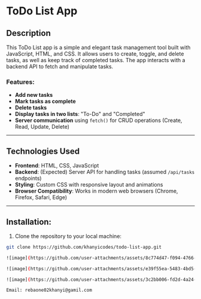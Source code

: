 # ToDo List App

## Description

This ToDo List app is a simple and elegant task management tool built with JavaScript, HTML, and CSS. It allows users to create, toggle, and delete tasks, as well as keep track of completed tasks. The app interacts with a backend API to fetch and manipulate tasks.

### Features:
- **Add new tasks**
- **Mark tasks as complete**
- **Delete tasks**
- **Display tasks in two lists**: "To-Do" and "Completed"
- **Server communication** using `fetch()` for CRUD operations (Create, Read, Update, Delete)

---

## Technologies Used

- **Frontend**: HTML, CSS, JavaScript
- **Backend**: (Expected) Server API for handling tasks (assumed `/api/tasks` endpoints)
- **Styling**: Custom CSS with responsive layout and animations
- **Browser Compatibility**: Works in modern web browsers (Chrome, Firefox, Safari, Edge)

---

## Installation:

1. Clone the repository to your local machine:

```bash
git clone https://github.com/khanyicodes/todo-list-app.git

![image](https://github.com/user-attachments/assets/8c774d47-f094-4766-9d9a-4090588be731)

![image](https://github.com/user-attachments/assets/e39f55ea-5483-4bd5-b0ad-0e2317d50f0d)

![image](https://github.com/user-attachments/assets/3c2bb006-fd2d-4a24-88a3-99dd0107116c)

Email: rebaone02khanyi@gamil.com
